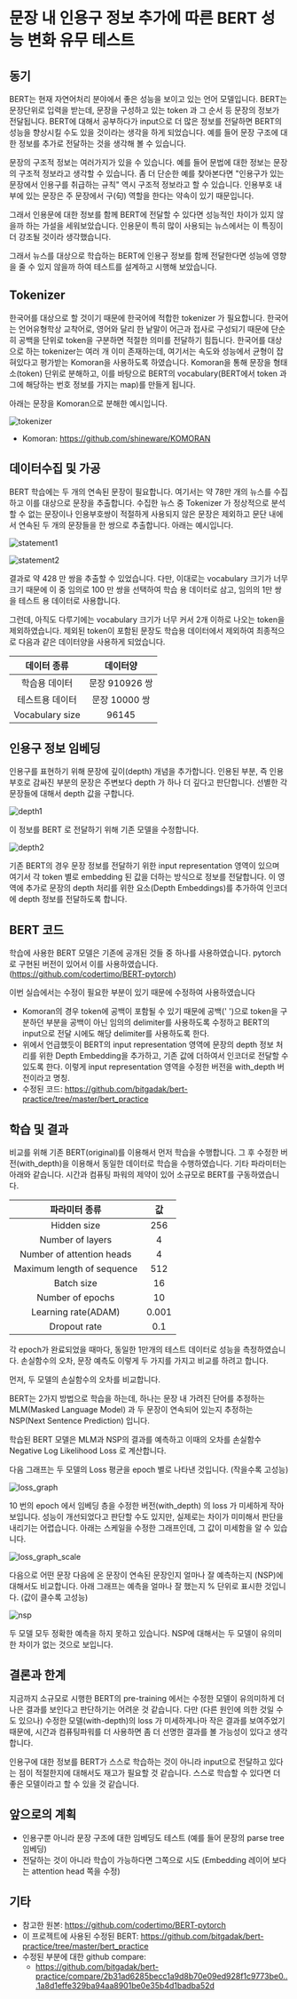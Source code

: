 
# 문장 내 인용구 정보 추가에 따른 BERT 성능 변화 유무 테스트

## 동기

BERT는 현재 자연어처리 분야에서 좋은 성능을 보이고 있는 언어 모델입니다. BERT는 문장단위로 입력을 받는데, 문장을 구성하고 있는 token 과 그 순서 등 문장의 정보가 전달됩니다. BERT에 대해서 공부하다가 input으로 더 많은 정보를 전달하면 BERT의 성능을 향상시킬 수도 있을 것이라는 생각을 하게 되었습니다. 예를 들어 문장 구조에 대한 정보를 추가로 전달하는 것을 생각해 볼 수 있습니다.

문장의 구조적 정보는 여러가지가 있을 수 있습니다. 예를 들어 문법에 대한 정보는 문장의 구조적 정보라고 생각할 수 있습니다. 좀 더 단순한 예를 찾아본다면 "인용구가 있는 문장에서 인용구를 취급하는 규칙" 역시 구조적 정보라고 할 수 있습니다. 인용부호 내부에 있는 문장은 주 문장에서 구(句) 역할을 한다는 약속이 있기 때문입니다. 

그래서 인용문에 대한 정보를 함께 BERT에 전달할 수 있다면 성능적인 차이가 있지 않을까 하는 가설을 세워보았습니다. 인용문이 특히 많이 사용되는 뉴스에서는 이 특징이 더 강조될 것이라 생각했습니다.

그래서 뉴스를 대상으로 학습하는 BERT에 인용구 정보를 함께 전달한다면 성능에 영향을 줄 수 있지 않을까 하여 테스트를 설계하고 시행해 보았습니다.

## Tokenizer

한국어를 대상으로 할 것이기 때문에 한국어에 적합한 tokenizer 가 필요합니다. 한국어는 언어유형학상 교착어로, 영어와 달리 한 낱말이 어근과 접사로 구성되기 때문에 단순히 공백을 단위로 token을 구분하면 적절한 의미를 전달하기 힘듭니다. 한국어를 대상으로 하는 tokenizer는 여러 개 이미 존재하는데, 여기서는 속도와 성능에서 균형이 잡혀있다고 평가받는 Komoran을 사용하도록 하였습니다. Komoran을 통해 문장을 형태소(token) 단위로 분해하고, 이를 바탕으로 BERT의 vocabulary(BERT에서 token 과 그에 해당하는 번호 정보를 가지는 map)를 만들게 됩니다.

아래는 문장을 Komoran으로 분해한 예시입니다.

![tokenizer](./img/tokenizer.png)

- Komoran: https://github.com/shineware/KOMORAN

## 데이터수집 및 가공

BERT 학습에는 두 개의 연속된 문장이 필요합니다. 여기서는 약 78만 개의 뉴스를 수집하고 이를 대상으로 문장을 추출합니다. 수집한 뉴스 중 Tokenizer 가 정상적으로 분석할 수 없는 문장이나 인용부호쌍이 적절하게 사용되지 않은 문장은 제외하고 문단 내에서 연속된 두 개의 문장들을 한 쌍으로 추출합니다. 아래는 예시입니다.

![statement1](./img/statement1.png)

![statement2](./img/statement2.png)

결과로 약 428 만 쌍을 추출할 수 있었습니다. 다만, 이대로는 vocabulary 크기가 너무 크기 때문에 이 중 임의로 100 만 쌍을 선택하여 학습 용 데이터로 삼고, 임의의 1만 쌍을 테스트 용 데이터로 사용합니다.

그런데, 아직도 다루기에는 vocabulary 크기가 너무 커서 2개 이하로 나오는 token을 제외하였습니다. 제외된 token이 포함된 문장도 학습용 데이터에서 제외하여 최종적으로 다음과 같은 데이터양을 사용하게 되었습니다.

| 데이터 종류 | 데이터양 |
|:---:|:---:|
| 학습용 데이터 | 문장 910926 쌍 |
| 테스트용 데이터 | 문장 10000 쌍 |
| Vocabulary size | 96145 |

## 인용구 정보 임베딩

인용구를 표현하기 위해 문장에 깊이(depth) 개념을 추가합니다. 인용된 부분, 즉 인용 부호로 감싸진 부분의 문장은 주변보다 depth 가 하나 더 깊다고 판단합니다. 선별한 각 문장들에 대해서 depth 값을 구합니다.

![depth1](./img/depth1.png)

이 정보를 BERT 로 전달하기 위해 기존 모델을 수정합니다.

![depth2](./img/depth2.png)
 
기존 BERT의 경우 문장 정보를 전달하기 위한 input representation 영역이 있으며 여기서 각 token 별로 embedding 된 값을 더하는 방식으로 정보를 전달합니다. 이 영역에 추가로 문장의 depth 처리를 위한 요소(Depth Embeddings)를 추가하여 인코더에 depth 정보를 전달하도록 합니다.

## BERT 코드

학습에 사용한 BERT 모델은 기존에 공개된 것들 중 하나를 사용하였습니다. pytorch 로 구현된 버전이 있어서 이를 사용하였습니다. (https://github.com/codertimo/BERT-pytorch)

이번 실습에서는 수정이 필요한 부분이 있기 때문에 수정하여 사용하였습니다

- Komoran의 경우 token에 공백이 포함될 수 있기 때문에 공백(' ')으로 token을 구분하던 부분을 공백이 아닌 임의의 delimiter를 사용하도록 수정하고 BERT의 input으로 전달 시에도 해당 delimiter를 사용하도록 한다.
- 위에서 언급했듯이 BERT의 input representation 영역에 문장의 depth 정보 처리를 위한 Depth Embedding을 추가하고, 기존 값에 더하여서 인코더로 전달할 수 있도록 한다. 이렇게 input representation 영역을 수정한 버전을 with_depth 버전이라고 명칭.
- 수정된 코드: https://github.com/bitgadak/bert-practice/tree/master/bert_practice

## 학습 및 결과

비교를 위해 기존 BERT(original)를 이용해서 먼저 학습을 수행합니다. 그 후 수정한 버전(with_depth)을 이용해서 동일한 데이터로 학습을 수행하였습니다. 기타 파라미터는 아래와 같습니다. 시간과 컴퓨팅 파워의 제약이 있어 소규모로 BERT를 구동하였습니다.

| 파라미터 종류 | 값 |
|:---:|:---:|
| Hidden size | 256 |
| Number of layers | 4 |
| Number of attention heads | 4 |
| Maximum length of sequence | 512 |
| Batch size | 16 |
| Number of epochs | 10 |
| Learning rate(ADAM) | 0.001 |
| Dropout rate | 0.1 |

각 epoch가 완료되었을 때마다, 동일한 1만개의 테스트 데이터로 성능을 측정하였습니다. 손실함수의 오차, 문장 예측도 이렇게 두 가지를 가지고 비교를 하려고 합니다.

먼저, 두 모델의 손실함수의 오차를 비교합니다.

BERT는 2가지 방법으로 학습을 하는데, 하나는 문장 내 가려진 단어를 추정하는 MLM(Masked Language Model) 과 두 문장이 연속되어 있는지 추정하는 NSP(Next Sentence Prediction) 입니다. 

학습된 BERT 모델은 MLM과 NSP의 결과를 예측하고 이때의 오차를 손실함수 Negative Log Likelihood Loss 로 계산합니다.

다음 그래프는 두 모델의 Loss 평균을 epoch 별로 나타낸 것입니다. (작을수록 고성능)

![loss_graph](img/loss_graph.png)

10 번의 epoch 에서 임베딩 층을 수정한 버전(with_depth) 의 loss 가 미세하게 작아보입니다. 성능이 개선되었다고 판단할 수도 있지만, 실제로는 차이가 미미해서 판단을 내리기는 어렵습니다. 아래는 스케일을 수정한 그래프인데, 그 값이 미세함을 알 수 있습니다.

![loss_graph_scale](img/loss_graph_scale.png)

다음으로 어떤 문장 다음에 온 문장이 연속된 문장인지 얼마나 잘 예측하는지 (NSP)에 대해서도 비교합니다. 아래 그래프는 예측을 얼마나 잘 했는지 % 단위로 표시한 것입니다. (값이 클수록 고성능)

![nsp](img/nsp.png)

두 모델 모두 정확한 예측을 하지 못하고 있습니다. NSP에 대해서는 두 모델이 유의미한 차이가 없는 것으로 보입니다.

## 결론과 한계

지금까지 소규모로 시행한 BERT의 pre-training 에서는 수정한 모델이 유의미하게 더 나은 결과를 보인다고 판단하기는 어려운 것 같습니다. 다만 (다른 원인에 의한 것일 수도 있으나) 수정한 모델(with-depth)의 loss 가 미세하게나마 작은 결과를 보여주었기 때문에, 시간과 컴퓨팅파워를 더 사용하면 좀 더 선명한 결과를 볼 가능성이 있다고 생각합니다.

인용구에 대한 정보를 BERT가 스스로 학습하는 것이 아니라 input으로 전달하고 있다는 점이 적절한지에 대해서도 재고가 필요할 것 같습니다. 스스로 학습할 수 있다면 더 좋은 모델이라고 할 수 있을 것 같습니다.

## 앞으로의 계획

- 인용구뿐 아니라 문장 구조에 대한 임베딩도 테스트 (예를 들어 문장의 parse tree 임베딩)
- 전달하는 것이 아니라 학습이 가능하다면 그쪽으로 시도 (Embedding 레이어 보다는 attention head 쪽을 수정)

## 기타
- 참고한 원본: https://github.com/codertimo/BERT-pytorch
- 이 프로젝트에 사용된 수정된 BERT: https://github.com/bitgadak/bert-practice/tree/master/bert_practice
- 수정된 부분에 대한 github compare:
  + https://github.com/bitgadak/bert-practice/compare/2b31ad6285becc1a9d8b70e09ed928f1c9773be0...1a8d1effe329ba94aa8901be0e35b4d1badba52d
